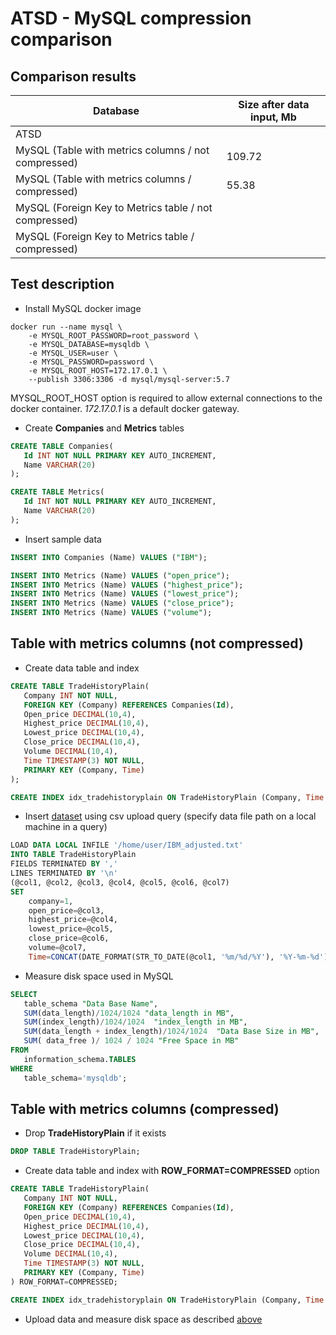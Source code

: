 # ATSD - MySQL compression comparison

## Comparison results

| Database | Size after data input, Mb |
| -------- | --------------------- |
| ATSD | |
| MySQL (Table with metrics columns / not compressed) | 109.72 |
| MySQL (Table with metrics columns / compressed) | 55.38 |
| MySQL (Foreign Key to Metrics table / not compressed) |  |
| MySQL (Foreign Key to Metrics table / compressed) |  |

## Test description

* Install MySQL docker image

```
docker run --name mysql \ 
    -e MYSQL_ROOT_PASSWORD=root_password \
    -e MYSQL_DATABASE=mysqldb \
    -e MYSQL_USER=user \
    -e MYSQL_PASSWORD=password \
    -e MYSQL_ROOT_HOST=172.17.0.1 \
    --publish 3306:3306 -d mysql/mysql-server:5.7
```

MYSQL_ROOT_HOST option is required to allow external connections to the docker container. *172.17.0.1* is a default docker gateway.

* Create **Companies** and **Metrics** tables

```sql
CREATE TABLE Companies(
   Id INT NOT NULL PRIMARY KEY AUTO_INCREMENT,
   Name VARCHAR(20)
);

CREATE TABLE Metrics(
   Id INT NOT NULL PRIMARY KEY AUTO_INCREMENT,
   Name VARCHAR(20)
);
```

* Insert sample data

```sql
INSERT INTO Companies (Name) VALUES ("IBM");

INSERT INTO Metrics (Name) VALUES ("open_price");
INSERT INTO Metrics (Name) VALUES ("highest_price");
INSERT INTO Metrics (Name) VALUES ("lowest_price");
INSERT INTO Metrics (Name) VALUES ("close_price");
INSERT INTO Metrics (Name) VALUES ("volume");
```

## Table with metrics columns (not compressed)

* Create data table and index

```sql
CREATE TABLE TradeHistoryPlain(
   Company INT NOT NULL, 
   FOREIGN KEY (Company) REFERENCES Companies(Id),
   Open_price DECIMAL(10,4),
   Highest_price DECIMAL(10,4),
   Lowest_price DECIMAL(10,4),
   Close_price DECIMAL(10,4),
   Volume DECIMAL(10,4),
   Time TIMESTAMP(3) NOT NULL,
   PRIMARY KEY (Company, Time)
);

CREATE INDEX idx_tradehistoryplain ON TradeHistoryPlain (Company, Time DESC);
```

* Insert [dataset](http://api.kibot.com/?action=history&symbol=IBM&interval=1&unadjusted=0&bp=1&user=guest) using csv upload query (specify data file path on a local machine in a query)

```sql
LOAD DATA LOCAL INFILE '/home/user/IBM_adjusted.txt'
INTO TABLE TradeHistoryPlain
FIELDS TERMINATED BY ','
LINES TERMINATED BY '\n'
(@col1, @col2, @col3, @col4, @col5, @col6, @col7)
SET 
	company=1,
	open_price=@col3,
	highest_price=@col4,
	lowest_price=@col5,
	close_price=@col6,
	volume=@col7,
	Time=CONCAT(DATE_FORMAT(STR_TO_DATE(@col1, '%m/%d/%Y'), '%Y-%m-%d'), ' ', @col2);
```

* Measure disk space used in MySQL 

```sql
SELECT    
   table_schema "Data Base Name", 
   SUM(data_length)/1024/1024 "data_length in MB", 
   SUM(index_length)/1024/1024  "index_length in MB",  
   SUM(data_length + index_length)/1024/1024  "Data Base Size in MB", 
   SUM( data_free )/ 1024 / 1024 "Free Space in MB" 
FROM 
   information_schema.TABLES 
WHERE 
   table_schema='mysqldb';
```

## Table with metrics columns (compressed)

* Drop **TradeHistoryPlain** if it exists

```sql
DROP TABLE TradeHistoryPlain;
```

* Create data table and index with **ROW_FORMAT=COMPRESSED** option

```sql
CREATE TABLE TradeHistoryPlain(
   Company INT NOT NULL, 
   FOREIGN KEY (Company) REFERENCES Companies(Id),
   Open_price DECIMAL(10,4),
   Highest_price DECIMAL(10,4),
   Lowest_price DECIMAL(10,4),
   Close_price DECIMAL(10,4),
   Volume DECIMAL(10,4),
   Time TIMESTAMP(3) NOT NULL,
   PRIMARY KEY (Company, Time)
) ROW_FORMAT=COMPRESSED;

CREATE INDEX idx_tradehistoryplain ON TradeHistoryPlain (Company, Time DESC);
```

* Upload data and measure disk space as described [above](#table-with-metrics-columns-not-compressed)

